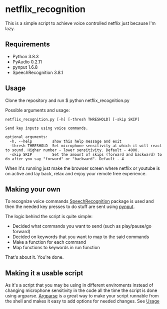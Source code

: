 # netflix_recognition

This is a simple script to achieve voice controlled netflix just because I'm lazy.

## Requirements
* Python 3.8.3
* PyAudio           0.2.11
* pynput            1.6.8
* SpeechRecognition 3.8.1

## Usage
Clone the repository and run $ python netflix_recognition.py

Possible arguments and usage:
```
netflix_recognition.py [-h] [-thresh THRESHOLD] [-skip SKIP]

Send key inputs using voice commands.

optional arguments:
  -h, --help         show this help message and exit
  -thresh THRESHOLD  Set microphone sensitivity at which it will react to sound. Higher number - lower sensitivity. Default - 4000.
  -skip SKIP         Set the amount of skips (forward and backward) to do after you say "forward" or "backward". Default - 4
```
When it's running just make the browser screen where netflix or youtube is on active and lay back, relax and enjoy your remote free experience.

## Making your own
To recognize voice commands [SpeechRecognition](https://pypi.org/project/SpeechRecognition/2.1.3/) package is used and then the needed key presses to do stuff are sent using [pynput](https://pypi.org/project/pynput/). 

The logic behind the script is quite simple:
* Decided what commands you want to send (such as play/pause/go forward)
* Decided on keywords that you want to map to the said commands
* Make a function for each command 
* Map functions to keywords in run function

That's about it. You're done.

## Making it a usable script
As it's a script that you may be using in different enviroments instead of changing microphone sensitivity in the code all the time the script is done using argparse. [Argparse](https://pypi.org/project/argparse/) is a great way to make your script runnable from the shell and makes it easy to add options for needed changes. See [Usage](#Usage)
